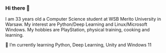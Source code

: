 ### Hi there 👋

I am 33 years old a Computer Science student at WSB Merito University in Warsaw. My interest are Python/Deep Learning and Linux/Microsoft Windows. My hobbies are PlayStation, physical training, cooking and learning.

🌱 I’m currently learning Python, Deep Learning, Unity and Windows 11
